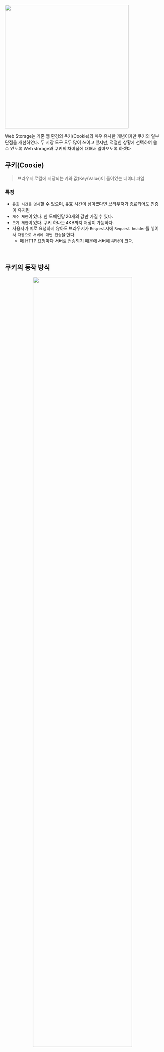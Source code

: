 <img width="400px" src="https://velog.velcdn.com/images/soopy368/post/a6e619a4-a2e8-45bd-ad15-b6f8fbe85014/image.png" />

Web Storage는 기존 웹 환경의 쿠키(Cookie)와 매우 유사한 개념이지만 쿠키의 일부 단점을 개선하였다. 두 저장 도구 모두 많이 쓰이고 있지만, 적절한 상황에 선택하여 쓸 수 있도록 Web storage와 쿠키의 차이점에 대해서 알아보도록 하겠다.

## 쿠키(Cookie)

> 브라우저 로컬에 저장되는 키와 값(Key/Value)이 들어있는 데이터 파일

### 특징

- `유효 시간을 명시`할 수 있으며, 유효 시간이 남아있다면 브라우저가 종료되어도 인증이 유지됨
- `개수 제한`이 있다. 한 도메인당 20개의 값만 가질 수 있다.
- `크기 제한`이 있다. 쿠키 하나는 4KB까지 저장이 가능하다.
- 사용자가 따로 요청하지 않아도 브라우저가 `Request`시에 `Request header`를 넣어서 `자동으로 서버에 매번 전송`을 한다.
  - 매 HTTP 요청마다 서버로 전송되기 때문에 서버에 부담이 크다.

<br>

## 쿠키의 동작 방식

<div align="center"><img width="80%" src="https://velog.velcdn.com/images/soopy368/post/5a0a8542-303e-404d-ab9e-2209dc9223aa/image.png" /></div>
<br>

1. 클라이언트가 페이지를 요청
2. 서버에서 쿠키를 생성
3. HTTP 헤더에 쿠키를 포함시켜서 응답
4. 브라우저가 종료되더라도 쿠키 만료 시간이 있다면 클라이언트에서 보관하고 있음
5. 같은 요청을 할 경우 HTTP 헤더에 쿠키를 함께 보냄
6. 서버에서 쿠키를 읽어서 이전 상태를 변경할 필요가 있을 때, 업데이트한 쿠키를 HTTP 헤더에 포함시켜 응답

<br>

## Web Storage

> 브라우저에 데이터를 저장할 수 있도록 HTML5부터 새롭게 지원하는 저장소. 키/값 쌍으로 웹의 데이터를 저장한다.

### 특징

- 쿠키와 달리, 서버에 전송되지 않으므로 서버에 부담이 가지 않는다. (명시적으로만 전송 가능)
- 쿠키와 달리, 필요한 경우에만 꺼내 쓰므로 `자동 전송의 위험이 없다.` 다른 도메인에서 요청할 경우, 꺼내쓰고 싶어도 `도메인 단위로 접근이 제한` 되는 특성 덕분에 값을 꺼내 쓸 수 없다.
- 쿠키와 달리, `유효기간이 존재하지 않으며` 대략 5MB까지의 데이터를 저장할 수 있다.
- `데이터의 지속성`에 따라 `LocalStorage`와 `SessionStorage`로 나뉜다.

Web Storage가 쿠키에 비해 특별히 좋은 점은 없다고 봐도 무방하지만, 쿠키는 매 요청마다 서버에 전송을 하기 때문에 **서버 부담을 줄이길 원한다면 Web Storage 사용을 추천**한다.

<br>

## LocalStorage vs SessionStorage

Web Storage는 데이터의 지속성과 관련하여 두 가지 용도의 저장소를 제공한다.

우선 기본적으로 쿠키와 마찬가지로 사이트의 `도메인 단위로 접근이 제한`된다. 예를 들어, 네이버에서 저장한 데이터는 카카오 도메인에서 조회할 수 없다는 것이다.

### LocalStorage

- 데이터를 명시적으로 지우지 않는 이상 `영구적`으로 보관이 가능하다.
- 서로 다른 브라우저 탭이라도 `동일한 도메인`이라면 `동일한 저장소`를 사용한다.
- `지속적`으로 필요한 정보를 저장하기 좋다. (예: 자동 로그인)

### SessionStorage

- 데이터 유효 기간 설정이 가능하고, `탭/윈도우 단위`로 스토리지가 생성된다.
- LocalStorage와 다르게 같은 도메인이라도 `창이 다르다면` `다른 스토리지`를 가진다.
- `일회성` 정보를 저장하기 좋다. (예: 입력 폼 저장, 일회성 로그인)
